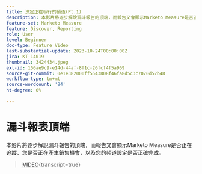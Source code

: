 ```yaml
---
title: 決定正在執行的頻道(Pt.1)
description: 本影片將逐步解說漏斗報告的頂端，而報告又會顯示Marketo Measure是否正在追蹤、您是否正在產生銷售機會，以及您的頻道設定是否正確完成。
feature-set: Marketo Measure
feature: Discover, Reporting
role: User
level: Beginner
doc-type: Feature Video
last-substantial-update: 2023-10-24T00:00:00Z
jira: KT-14019
thumbnail: 3424434.jpeg
exl-id: 156ae9c9-e14d-44af-8f1c-26fcf4f5a969
source-git-commit: 0e1e382000ff5543808f46fa8d5c3c7070d52b48
workflow-type: tm+mt
source-wordcount: '84'
ht-degree: 0%

---
```


# 漏斗報表頂端

本影片將逐步解說漏斗報告的頂端，而報告又會顯示Marketo Measure是否正在追蹤、您是否正在產生銷售機會，以及您的頻道設定是否正確完成。

>[!VIDEO](https://video.tv.adobe.com/v/3441791/?learn=on&captions=chi_hant){transcript=true}
